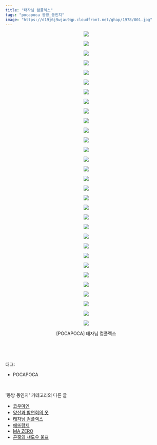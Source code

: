 ```yaml
---
title: "태자님 컴플렉스"
tags: "pocapoca 동방_동인지"
image: "https://d19j6j9wjau9qp.cloudfront.net/ghap/1978/001.jpg"
---
```

<div class="article">
<p style="text-align: center; clear: none; float: none;"><img src="{{ site.imgserver8 }}/ghap/1978/001.jpg"/></p>
<p style="text-align: center; clear: none; float: none;"><img src="{{ site.imgserver8 }}/ghap/1978/002.jpg"/></p>
<p style="text-align: center; clear: none; float: none;"><img src="{{ site.imgserver8 }}/ghap/1978/003.jpg"/></p>
<p style="text-align: center; clear: none; float: none;"><img src="{{ site.imgserver8 }}/ghap/1978/004.jpg"/></p>
<p style="text-align: center; clear: none; float: none;"><img src="{{ site.imgserver8 }}/ghap/1978/005.jpg"/></p>
<p style="text-align: center; clear: none; float: none;"><img src="{{ site.imgserver8 }}/ghap/1978/006.jpg"/></p>
<p style="text-align: center; clear: none; float: none;"><img src="{{ site.imgserver8 }}/ghap/1978/007.jpg"/></p>
<p style="text-align: center; clear: none; float: none;"><img src="{{ site.imgserver8 }}/ghap/1978/008.jpg"/></p>
<p style="text-align: center; clear: none; float: none;"><img src="{{ site.imgserver8 }}/ghap/1978/009.jpg"/></p>
<p style="text-align: center; clear: none; float: none;"><img src="{{ site.imgserver8 }}/ghap/1978/010.jpg"/></p>
<p style="text-align: center; clear: none; float: none;"><img src="{{ site.imgserver8 }}/ghap/1978/011.jpg"/></p>
<p style="text-align: center; clear: none; float: none;"><img src="{{ site.imgserver8 }}/ghap/1978/012.jpg"/></p>
<p style="text-align: center; clear: none; float: none;"><img src="{{ site.imgserver8 }}/ghap/1978/013.jpg"/></p>
<p style="text-align: center; clear: none; float: none;"><img src="{{ site.imgserver8 }}/ghap/1978/014.jpg"/></p>
<p style="text-align: center; clear: none; float: none;"><img src="{{ site.imgserver8 }}/ghap/1978/015.jpg"/></p>
<p style="text-align: center; clear: none; float: none;"><img src="{{ site.imgserver8 }}/ghap/1978/016.jpg"/></p>
<p style="text-align: center; clear: none; float: none;"><img src="{{ site.imgserver8 }}/ghap/1978/017.jpg"/></p>
<p style="text-align: center; clear: none; float: none;"><img src="{{ site.imgserver8 }}/ghap/1978/018.jpg"/></p>
<p style="text-align: center; clear: none; float: none;"><img src="{{ site.imgserver8 }}/ghap/1978/019.jpg"/></p>
<p style="text-align: center; clear: none; float: none;"><img src="{{ site.imgserver8 }}/ghap/1978/020.jpg"/></p>
<p style="text-align: center; clear: none; float: none;"><img src="{{ site.imgserver8 }}/ghap/1978/021.jpg"/></p>
<p style="text-align: center; clear: none; float: none;"><img src="{{ site.imgserver8 }}/ghap/1978/022.jpg"/></p>
<p style="text-align: center; clear: none; float: none;"><img src="{{ site.imgserver8 }}/ghap/1978/023.jpg"/></p>
<p style="text-align: center; clear: none; float: none;"><img src="{{ site.imgserver8 }}/ghap/1978/024.jpg"/></p>
<p style="text-align: center; clear: none; float: none;"><img src="{{ site.imgserver8 }}/ghap/1978/025.jpg"/></p>
<p style="text-align: center; clear: none; float: none;"><img src="{{ site.imgserver8 }}/ghap/1978/026.jpg"/></p>
<p style="text-align: center; clear: none; float: none;"><img src="{{ site.imgserver8 }}/ghap/1978/027.jpg"/></p>
<p style="text-align: center; clear: none; float: none;"><img src="{{ site.imgserver8 }}/ghap/1978/028.jpg"/></p>
<p style="text-align: center; clear: none; float: none;"><img src="{{ site.imgserver8 }}/ghap/1978/029.jpg"/></p>
<p style="text-align: center; clear: none; float: none;"><img src="{{ site.imgserver8 }}/ghap/1978/030.jpg"/></p>
<p style="text-align: center; clear: none; float: none;"><img src="{{ site.imgserver8 }}/ghap/1978/031.jpg"/></p>
<p style="text-align: center; clear: none; float: none;">[POCAPOCA] 태자님 컴플렉스</p>
<p><br/></p>
</div><br/>
<div class="tagTrail">
<p>태그: </p>
<ul>
<li>POCAPOCA</li>
</ul>
</div><br/>
<div class="another">
<p>'동방 동인지' 카테고리의 다른 글</p>
<ul>
<li><a href="/ghap_1981">코우마엔</a></li>
<li><a href="/ghap_1980">양산과 밤연회의 옷</a></li>
<li><a href="/ghap_1978">태자님 컴플렉스</a></li>
<li><a href="/ghap_1977">에뜨랑제</a></li>
<li><a href="/ghap_1976">MA ZERO</a></li>
<li><a href="/ghap_1975">곤혹의 섀도우 울프</a></li>
</ul>
</div><br/>
<div class="cb_module cb_fluid">
<div class="cb_wrt cb_profile">
</div><!-- commentList close -->
</div><br/>
